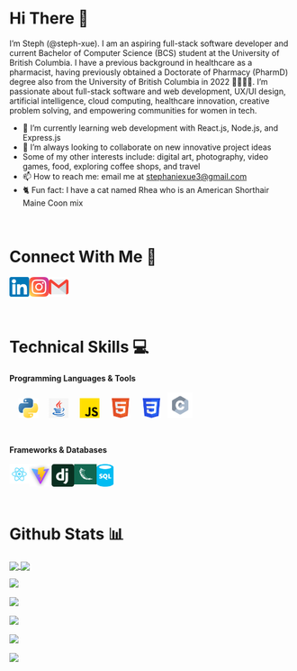 # Hi There  👋

I’m Steph (@steph-xue). I am an aspiring full-stack software developer and current Bachelor of Computer Science (BCS) student at the University of British Columbia. I have a previous background in healthcare as a pharmacist, having previously obtained a Doctorate of Pharmacy (PharmD) degree also from the University of British Columbia in 2022 👩‍💻👩‍⚕️. I’m passionate about full-stack software and web development, UX/UI design, artificial intelligence, cloud computing, healthcare innovation, creative problem solving, and empowering communities for women in tech.
- 🌱 I’m currently learning web development with React.js, Node.js, and Express.js 
- 💞️ I’m always looking to collaborate on new innovative project ideas
- Some of my other interests include: digital art, photography, video games, food, exploring coffee shops, and travel
- 📫 How to reach me: email me at stephaniexue3@gmail.com
- 🐈 Fun fact: I have a cat named Rhea who is an American Shorthair Maine Coon mix 

<br> 

# Connect With Me  🤝
<a href="https://www.linkedin.com/in/stephxue/"><img align="left" src="icons/linkedin.png" alt="linkedin" width="35px"/></a> 
&nbsp;
<a href="https://www.instagram.com/stephxue_"><img align="left" src="icons/instagram.png" alt="instagram" width="35px"/></a>
&nbsp;
<a href="mailto:stephaniexue3@gmail.com"><img align="left" src="icons/mail.png" alt="mail" width="35px"/></a>

<br>
<br> 

# Technical Skills 💻
**Programming Languages & Tools**
<br><br>
&nbsp; &nbsp;
<img src="icons/python.png" alt="python" width="35px"/>
&nbsp; &nbsp;
<img src="icons/java.png" alt="java" width="35px"/>
&nbsp; &nbsp;
<img src="icons/js.png" alt="javascript" width="35px"/>
&nbsp; &nbsp;
<img src="icons/html5.svg" alt="html" width="35px"/>
&nbsp; &nbsp;
<img src="icons/css3.svg" alt="css" width="35px"/>
&nbsp;
<img src="icons/c.svg" alt="c" width="45px"/>

<br> 

**Frameworks & Databases**
<br><br>
&nbsp; &nbsp;
<img align="left" src="icons/react.png" alt="react" width="35px"/>
&nbsp; &nbsp;
<img align="left" src="icons/vite.png" alt="vite" width="40px"/>
&nbsp; &nbsp;
<img align="left" src="icons/django.svg" alt="django" width="40px"/>
&nbsp; &nbsp;
<img align="left" src="icons/flask.png" alt="flask" width="40px"/>
&nbsp; &nbsp;
<img align="left" src="icons/sql.png" alt="sql" width="30px"/>

<br>
<br> 

# Github Stats 📊

<a href="https://github.com/steph-xue/github-readme-stats">
  <img height=200 align="center" src="https://github-readme-stats.vercel.app/api?username=steph-xue" />
</a>
<a href="https://github.com/steph-xue/convoychat">
  <img height=200 align="center" src="https://github-readme-stats.vercel.app/api/top-langs?username=steph-xue&layout=compact&langs_count=8&card_width=320" />
</a>

![](http://github-profile-summary-cards.vercel.app/api/cards/profile-details?username=steph-xue&theme=tokyonight)

![](http://github-profile-summary-cards.vercel.app/api/cards/repos-per-language?username=steph-xue&theme=tokyonight)

![](http://github-profile-summary-cards.vercel.app/api/cards/most-commit-language?username=steph-xue&theme=tokyonight)

![](http://github-profile-summary-cards.vercel.app/api/cards/stats?username=steph-xue&theme=tokyonight)

![](http://github-profile-summary-cards.vercel.app/api/cards/productive-time?username=steph-xue&theme=tokyonight&utcOffset=8)
